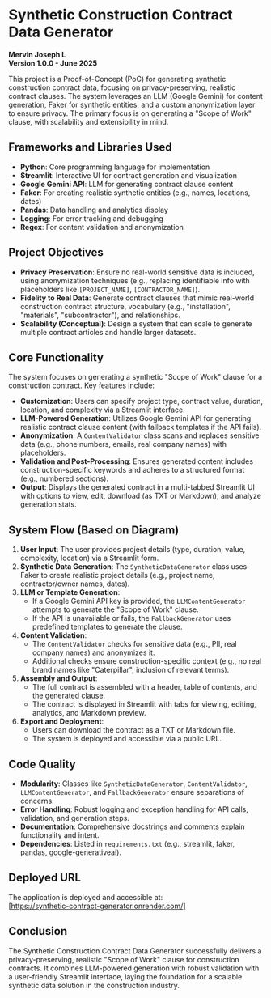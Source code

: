 # Synthetic Construction Contract Data Generator

**Mervin Joseph L**  
**Version 1.0.0 - June 2025**

This project is a Proof-of-Concept (PoC) for generating synthetic construction contract data, focusing on privacy-preserving, realistic contract clauses. The system leverages an LLM (Google Gemini) for content generation, Faker for synthetic entities, and a custom anonymization layer to ensure privacy. The primary focus is on generating a "Scope of Work" clause, with scalability and extensibility in mind.

## Frameworks and Libraries Used
- **Python**: Core programming language for implementation
- **Streamlit**: Interactive UI for contract generation and visualization
- **Google Gemini API**: LLM for generating contract clause content
- **Faker**: For creating realistic synthetic entities (e.g., names, locations, dates)
- **Pandas**: Data handling and analytics display
- **Logging**: For error tracking and debugging
- **Regex**: For content validation and anonymization

## Project Objectives
- **Privacy Preservation**: Ensure no real-world sensitive data is included, using anonymization techniques (e.g., replacing identifiable info with placeholders like `[PROJECT_NAME]`, `[CONTRACTOR_NAME]`).
- **Fidelity to Real Data**: Generate contract clauses that mimic real-world construction contract structure, vocabulary (e.g., "installation", "materials", "subcontractor"), and relationships.
- **Scalability (Conceptual)**: Design a system that can scale to generate multiple contract articles and handle larger datasets.

## Core Functionality
The system focuses on generating a synthetic "Scope of Work" clause for a construction contract. Key features include:
- **Customization**: Users can specify project type, contract value, duration, location, and complexity via a Streamlit interface.
- **LLM-Powered Generation**: Utilizes Google Gemini API for generating realistic contract clause content (with fallback templates if the API fails).
- **Anonymization**: A `ContentValidator` class scans and replaces sensitive data (e.g., phone numbers, emails, real company names) with placeholders.
- **Validation and Post-Processing**: Ensures generated content includes construction-specific keywords and adheres to a structured format (e.g., numbered sections).
- **Output**: Displays the generated contract in a multi-tabbed Streamlit UI with options to view, edit, download (as TXT or Markdown), and analyze generation stats.

## System Flow (Based on Diagram)
1. **User Input**: The user provides project details (type, duration, value, complexity, location) via a Streamlit form.
2. **Synthetic Data Generation**: The `SyntheticDataGenerator` class uses Faker to create realistic project details (e.g., project name, contractor/owner names, dates).
3. **LLM or Template Generation**:
   - If a Google Gemini API key is provided, the `LLMContentGenerator` attempts to generate the "Scope of Work" clause.
   - If the API is unavailable or fails, the `FallbackGenerator` uses predefined templates to generate the clause.
4. **Content Validation**:
   - The `ContentValidator` checks for sensitive data (e.g., PII, real company names) and anonymizes it.
   - Additional checks ensure construction-specific context (e.g., no real brand names like "Caterpillar", inclusion of relevant terms).
5. **Assembly and Output**:
   - The full contract is assembled with a header, table of contents, and the generated clause.
   - The contract is displayed in Streamlit with tabs for viewing, editing, analytics, and Markdown preview.
6. **Export and Deployment**:
   - Users can download the contract as a TXT or Markdown file.
   - The system is deployed and accessible via a public URL.

## Code Quality
- **Modularity**: Classes like `SyntheticDataGenerator`, `ContentValidator`, `LLMContentGenerator`, and `FallbackGenerator` ensure separations of concerns.
- **Error Handling**: Robust logging and exception handling for API calls, validation, and generation steps.
- **Documentation**: Comprehensive docstrings and comments explain functionality and intent.
- **Dependencies**: Listed in `requirements.txt` (e.g., streamlit, faker, pandas, google-generativeai).

## Deployed URL
The application is deployed and accessible at:  
[https://synthetic-contract-generator.onrender.com/]

## Conclusion
The Synthetic Construction Contract Data Generator successfully delivers a privacy-preserving, realistic "Scope of Work" clause for construction contracts. It combines LLM-powered generation with robust validation with a user-friendly Streamlit interface, laying the foundation for a scalable synthetic data solution in the construction industry.
